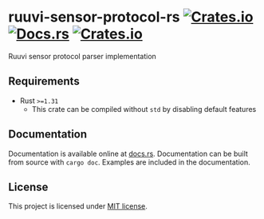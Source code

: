 # ruuvi-sensor-protocol-rs [![Crates.io](https://img.shields.io/crates/v/ruuvi-sensor-protocol.svg)](https://crates.io/crates/ruuvi-sensor-protocol) [![Docs.rs](https://docs.rs/ruuvi-sensor-protocol/badge.svg)](https://docs.rs/ruuvi-sensor-protocol) [![Crates.io](https://img.shields.io/crates/l/ruuvi-sensor-protocol.svg)](https://crates.io/crates/ruuvi-sensor-protocol)

Ruuvi sensor protocol parser implementation

## Requirements
- Rust `>=1.31`
  - This crate can be compiled without `std` by disabling default features

## Documentation
Documentation is available online at
[docs.rs](https://docs.rs/ruuvi-sensor-protocol). Documentation can be built
from source with `cargo doc`. Examples are included in the documentation.

## License
This project is licensed under [MIT license](LICENSE).
